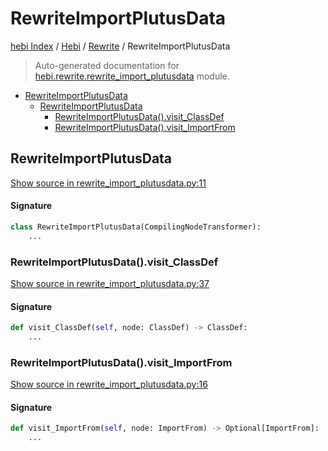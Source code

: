 # RewriteImportPlutusData

[hebi Index](../../README.md#hebi-index) /
[Hebi](../index.md#hebi) /
[Rewrite](./index.md#rewrite) /
RewriteImportPlutusData

> Auto-generated documentation for [hebi.rewrite.rewrite_import_plutusdata](https://github.com/ImperatorLang/hebi/blob/master/hebi/rewrite/rewrite_import_plutusdata.py) module.

- [RewriteImportPlutusData](#rewriteimportplutusdata)
  - [RewriteImportPlutusData](#rewriteimportplutusdata-1)
    - [RewriteImportPlutusData().visit_ClassDef](#rewriteimportplutusdata()visit_classdef)
    - [RewriteImportPlutusData().visit_ImportFrom](#rewriteimportplutusdata()visit_importfrom)

## RewriteImportPlutusData

[Show source in rewrite_import_plutusdata.py:11](https://github.com/ImperatorLang/hebi/blob/master/hebi/rewrite/rewrite_import_plutusdata.py#L11)

#### Signature

```python
class RewriteImportPlutusData(CompilingNodeTransformer):
    ...
```

### RewriteImportPlutusData().visit_ClassDef

[Show source in rewrite_import_plutusdata.py:37](https://github.com/ImperatorLang/hebi/blob/master/hebi/rewrite/rewrite_import_plutusdata.py#L37)

#### Signature

```python
def visit_ClassDef(self, node: ClassDef) -> ClassDef:
    ...
```

### RewriteImportPlutusData().visit_ImportFrom

[Show source in rewrite_import_plutusdata.py:16](https://github.com/ImperatorLang/hebi/blob/master/hebi/rewrite/rewrite_import_plutusdata.py#L16)

#### Signature

```python
def visit_ImportFrom(self, node: ImportFrom) -> Optional[ImportFrom]:
    ...
```